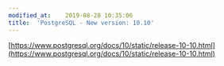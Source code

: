 ```yaml
---
modified_at:	2019-08-28 10:35:06
title:	'PostgreSQL - New version: 10.10'
---
```


[https://www.postgresql.org/docs/10/static/release-10-10.html](https://www.postgresql.org/docs/10/static/release-10-10.html)
